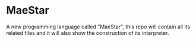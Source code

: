 # MaeStar
A new programming language called "MaeStar", this repo will contain all its related files and it will also show the construction of its interpreter.
